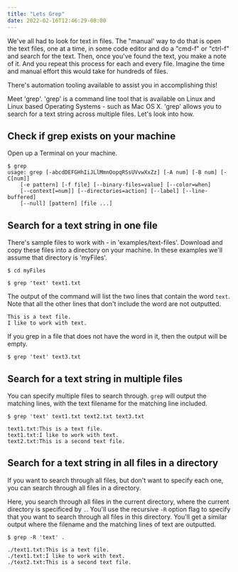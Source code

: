 ```yaml
---
title: "Lets Grep"
date: 2022-02-16T12:46:29-08:00
---
```


We've all had to look for text in files. The "manual' way to do that is open the text files, one at a time, in some code editor and do a "cmd-f" or "ctrl-f" and search for the text. Then, once you've found the text, you make a note of it. And you repeat this process for each and every file. Imagine the time and manual effort this would take for hundreds of files.

There's automation tooling available to assist you in accomplishing this!

Meet 'grep'. 'grep' is a command line tool that is available on Linux and Linux based Operating Systems - such as Mac OS X. 'grep' allows you to search for a text string across multiple files. Let's look into how.

## Check if grep exists on your machine

Open up a Terminal on your machine.

```
$ grep
usage: grep [-abcdDEFGHhIiJLlMmnOopqRSsUVvwXxZz] [-A num] [-B num] [-C[num]]
	[-e pattern] [-f file] [--binary-files=value] [--color=when]
	[--context[=num]] [--directories=action] [--label] [--line-buffered]
	[--null] [pattern] [file ...]
```

## Search for a text string in one file

There's sample files to work with - in 'examples/text-files'. Download and copy these files into a directory on your machine. In these examples we'll assume that directory is 'myFiles'.

```
$ cd myFiles
```

```
$ grep 'text' text1.txt
```

The output of the command will list the two lines that contain the word `text`. Note that all the other lines that don't include the word are not outputted.
```
This is a text file.
I like to work with text.
```

If you grep in a file that does not have the word in it, then the output will be empty.

```
$ grep 'text' text3.txt

```

## Search for a text string in multiple files

You can specify multiple files to search through. `grep` will output the matching lines, with the text filename for the matching line included.

```
$ grep 'text' text1.txt text2.txt text3.txt

text1.txt:This is a text file.
text1.txt:I like to work with text.
text2.txt:This is a second text file.
```

## Search for a text string in all files in a directory

If you want to search through all files, but don't want to specify each one, you can search through all files in a directory.

Here, you search through all files in the current directory, where the current directory is specificed by `.`. You'll use the recursive `-R` option flag to specify that you want to search through all files in this directory. You'll get a similar output where the filename and the matching lines of text are outputted.

```
$ grep -R 'text' .

./text1.txt:This is a text file.
./text1.txt:I like to work with text.
./text2.txt:This is a second text file.
```
